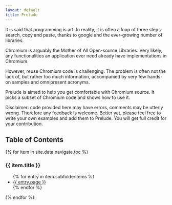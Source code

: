 ```yaml
---
layout: default
title: Prelude
---
```

It is said that programming is art. In reality, it is often a loop of three steps: search, copy and paste, thanks to google and the ever-growing number of libraries.

Chromium is arguably the Mother of All Open-source Libraries. Very likely, any functionalities an application ever need already have implementations in Chromium.

However, reuse Chromium code is challenging. The problem is often not the lack of, but rather too much information, accompanied by very few hands-on samples and omnipresent acronyms.

Prelude is aimed to help you get comfortable with Chromium source. It picks a subset of Chromium code and shows how to use it.

Disclaimer: code provided here may have errors, comments may be utterly wrong. Therefore any feedback is welcome. Better yet, please feel free to write your own examples and add them to Prelude. You will get full credit for your contribution.

<div class="content">
<h2>Table of Contents</h2>
{% for item in site.data.navigate.toc %}
  <h3>{{ item.title }}</h3>
    <ul>
      {% for entry in item.subfolderitems %}
        <li><a href="{{ site.baseurl }}{{ entry.url }}">{{ entry.page }}</a></li>
      {% endfor %}
    </ul>
{% endfor %}
</div>